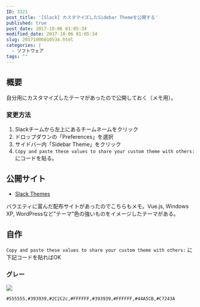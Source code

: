 ```yaml
---
ID: 3321
post_title: '[Slack] カスタマイズしたSidebar Themeを公開する'
published: true
post_date: 2017-10-06 01:05:34
modified_date: 2017-10-06 01:05:34
slug: 20171006010534.html
categories: |
  - ソフトウェア
tags: ""
---
```

## 概要

自分用にカスタマイズしたテーマがあったので公開しておく（メモ用）。

### 変更方法

1. Slackチームから左上にあるチームネームをクリック
1. ドロップダウンの「Preferences」を選択
1. サイドバー内「Sidebar Theme」をクリック
1. `Copy and paste these values to share your custom theme with others:` にコードを貼る。

<!--more-->

## 公開サイト

* [Slack Themes](http://slackthemes.net/)

バラエティに富んだ配布サイトがあったのでこちらもメモ。Vue.js, Windows XP, WordPressなど"テーマ"色の強いものをイメージしたテーマがある。

## 自作
`Copy and paste these values to share your custom theme with others:` に下記コードを貼ればOK

### グレー
![](https://i.imgur.com/bEVHXzL.png)
```
#555555,#393939,#2C2C2c,#FFFFFF,#393939,#FFFFFF,#44A5CB,#C7243A
```